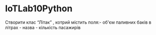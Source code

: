 # IoTLab10Python
Створити клас “Літак” , котрий містить поля:- об'єм паливних баків в літрах  - назва  - кількість пасажирів
